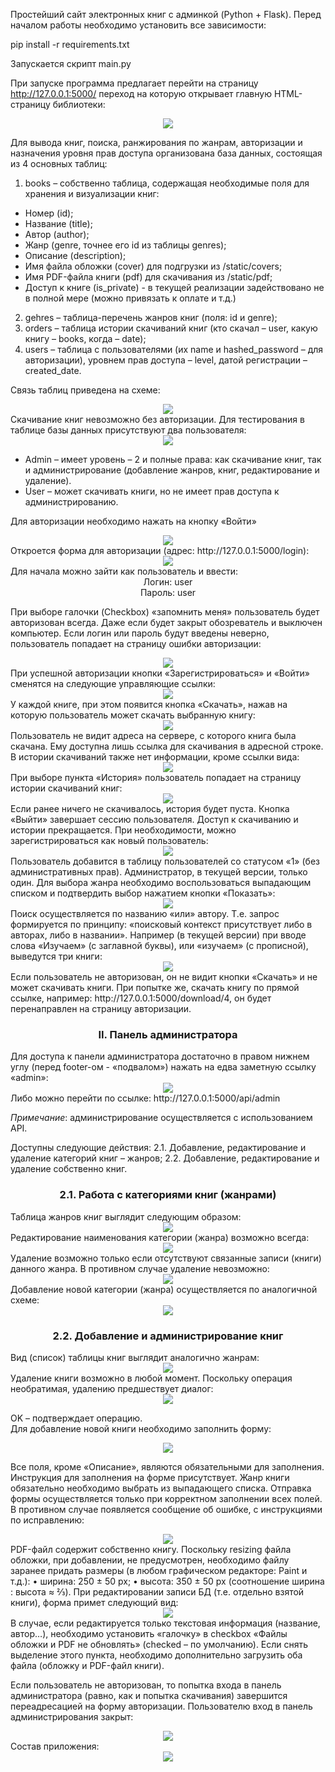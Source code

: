 Простейший сайт электронных книг с админкой (Python + Flask).
Перед началом работы необходимо установить все зависимости:

pip install -r requirements.txt

Запускается скрипт main.py

При запуске программа предлагает перейти на страницу http://127.0.0.1:5000/ переход на которую открывает главную HTML-страницу библиотеки:
<div align="center">
<img src="mdimages/image001.png">
</div>

Для вывода книг, поиска, ранжирования по жанрам, авторизации и назначения уровня прав доступа организована база данных, состоящая из 4 основных таблиц:

1. books – собственно таблица, содержащая необходимые поля для хранения и визуализации книг:
* Номер (id);
* Название (title);
* Автор (author);
* Жанр (genre, точнее его id из таблицы genres);
* Описание (description);
* Имя файла обложки (cover) для подгрузки из /static/covers;
* Имя PDF-файла книги (pdf) для скачивания из /static/pdf;
* Доступ к книге (is_private) - в текущей реализации задействовано не в полной мере (можно привязать к оплате и т.д.)
2. gehres – таблица-перечень жанров книг (поля: id и genre);
3. orders – таблица истории скачиваний книг (кто скачал – user, какую книгу – books, когда – date);
4. users – таблица с пользователями (их name и hashed_password – для авторизации), уровнем прав доступа – level, датой регистрации – created_date.

Связь таблиц приведена на схеме:
<div align="center">
<img src="mdimages/image002.png">
</div>
Скачивание книг невозможно без авторизации. Для тестирования в таблице базы данных присутствуют два пользователя:
<div align="center">
<img src="mdimages/image003.png">
</div>

* Admin – имеет уровень – 2 и полные права: как скачивание книг, так и администрирование (добавление жанров, книг, редактирование и удаление).<br>
* User – может скачивать книги, но не имеет прав доступа к администрированию.

Для авторизации необходимо нажать на кнопку «Войти»
<div align="center">
<img src="mdimages/image004.png">
</div>
Откроется форма для авторизации (адрес: http://127.0.0.1:5000/login):
<div align="center">
<img src="mdimages/image005.png">
</div>
Для начала можно зайти как пользователь и ввести:
<div align="center">
Логин: user<br>
Пароль: user
</div>

При выборе галочки (Checkbox) «запомнить меня» пользователь будет авторизован всегда. Даже если будет закрыт обозреватель и выключен компьютер. Если логин или пароль будут введены неверно, пользователь попадает на страницу ошибки авторизации:
<div align="center">
<img src="mdimages/image006.png">
</div>
При успешной авторизации кнопки «Зарегистрироваться» и «Войти» сменятся на следующие управляющие ссылки:
<div align="center">
<img src="mdimages/image007.png">
</div>
У каждой книге, при этом появится кнопка «Скачать», нажав на которую пользователь может скачать выбранную книгу:
<div align="center">
<img src="mdimages/image008.png">
</div>
Пользователь не видит адреса на сервере, с которого книга была скачана.
Ему доступна лишь ссылка для скачивания в адресной строке. В истории скачиваний также нет информации, кроме ссылки вида:
<div align="center">
<img src="mdimages/image009.png">
</div>
При выборе пункта «История» пользователь попадает на страницу истории скачиваний книг:
<div align="center">
<img src="mdimages/image010.png">
</div>
Если ранее ничего не скачивалось, история будет пуста. Кнопка «Выйти» завершает сессию пользователя. Доступ к скачиванию и истории прекращается.
При необходимости, можно зарегистрироваться как новый пользователь:
<div align="center">
<img src="mdimages/image011.png">
</div>
Пользователь добавится в таблицу пользователей со статусом «1» (без административных прав). Администратор, в текущей версии, только один.
Для выбора жанра необходимо воспользоваться выпадающим списком и подтвердить выбор нажатием кнопки «Показать»:
<div align="center">
<img src="mdimages/image012.png">
</div>
Поиск осуществляется по названию «или» автору. Т.е. запрос формируется по принципу: «поисковый контекст присутствует либо в авторах, либо в названии».
Например (в текущей версии) при вводе слова «Изучаем» (с заглавной буквы), или «изучаем» (с прописной), выведутся три книги:
<div align="center">
<img src="mdimages/image013.png">
</div>
Если пользователь не авторизован, он не видит кнопки «Скачать» и не может скачивать книги. При попытке же, скачать книгу по прямой ссылке, например: http://127.0.0.1:5000/download/4, он будет перенаправлен на страницу авторизации.
<div align="center">
<h3>II. Панель администратора</h3>
</div>
Для доступа к панели администратора достаточно в правом нижнем углу (перед footer-ом - «подвалом») нажать на едва заметную ссылку «admin»:
<div align="center">
<img src="mdimages/image014.png">
</div>
Либо можно перейти по ссылке: http://127.0.0.1:5000/api/admin

*Примечание*: администрирование осуществляется с использованием API.

Доступны следующие действия:
2.1. Добавление, редактирование и удаление категорий книг – жанров;
2.2. Добавление, редактирование и удаление собственно книг.
<div align="center">
<h3>2.1. Работа с категориями книг (жанрами)</h3>
</div>
Таблица жанров книг выглядит следующим образом:
<div align="center">
<img src="mdimages/image015.png">
</div>
Редактирование наименования категории (жанра) возможно всегда:
<div align="center">
<img src="mdimages/image016.png">
</div>
Удаление возможно только если отсутствуют связанные записи (книги) данного жанра. В противном случае удаление невозможно:
<div align="center">
<img src="mdimages/image016a.png">
</div>
Добавление новой категории (жанра) осуществляется по аналогичной схеме:
<div align="center">
<img src="mdimages/image017.png">
</div>
<div align="center">
<h3>2.2. Добавление и администрирование книг</h3>
</div>
Вид (список) таблицы книг выглядит аналогично жанрам:
<div align="center">
<img src="mdimages/image018.png">
</div>
Удаление книги возможно в любой момент. Поскольку операция необратимая, удалению предшествует диалог:
<div align="center">
<img src="mdimages/image019.png">
</div>

OK – подтверждает операцию.<br>
Для добавление новой книги необходимо заполнить форму:
<div align="center">
<img src="mdimages/image020.png">
</div>

Все поля, кроме «Описание», являются обязательными для заполнения. Инструкция для заполнения на форме присутствует. Жанр книги обязательно необходимо выбрать из выпадающего списка.
Отправка формы осуществляется только при корректном заполнении всех полей. В противном случае появляется сообщение об ошибке, с инструкциями по исправлению:
<div align="center">
<img src="mdimages/image021.png">
</div>
PDF-файл содержит собственно книгу. Поскольку resizing файла обложки, при добавлении, не предусмотрен, необходимо файлу заранее придать размеры (в любом графическом редакторе: Paint и т.д.):
• ширина: 250 ± 50 px;
• высота: 350 ± 50 px (соотношение ширина : высота ≈ ⅔).
При редактировании записи БД (т.е. отдельно взятой книги), форма примет следующий вид:
<div align="center">
<img src="mdimages/image022.png">
</div>
В случае, если редактируется только текстовая информация (название, автор…), необходимо установить «галочку» в checkbox «Файлы обложки и PDF не обновлять» (checked – по умолчанию). Если снять выделение этого пункта, необходимо дополнительно загрузить оба файла (обложку и PDF-файл книги).

Если пользователь не авторизован, то попытка входа в панель администратора (равно, как и попытка скачивания) завершится переадресацией на форму авторизации.
Пользователю вход в панель администрирования закрыт:
<div align="center">
<img src="mdimages/image023.png">
</div>
Состав приложения:
<div align="center">
<img src="mdimages/image024.png">
</div>
